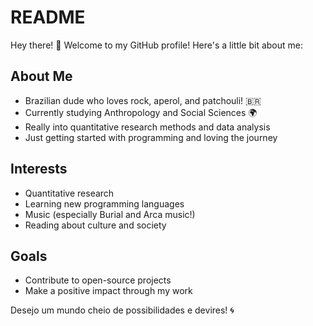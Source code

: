 # README

Hey there! 👋 Welcome to my GitHub profile! Here's a little bit about me:

## About Me
-  Brazilian dude who loves rock, aperol, and patchouli! 🇧🇷
-  Currently studying Anthropology and Social Sciences 🌍
-  Really into quantitative research methods and data analysis
-  Just getting started with programming and loving the journey 

## Interests
-  Quantitative research
-  Learning new programming languages
-  Music (especially Burial and Arca music!)
-  Reading about culture and society

## Goals
- Contribute to open-source projects
- Make a positive impact through my work


Desejo um mundo cheio de possibilidades e devires! 🌀

